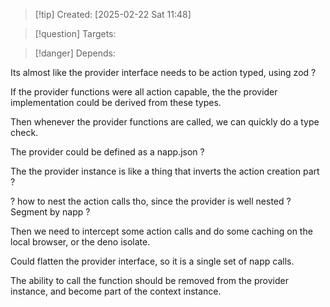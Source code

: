 
>[!tip] Created: [2025-02-22 Sat 11:48]

>[!question] Targets: 

>[!danger] Depends: 

Its almost like the provider interface needs to be action typed, using zod ?

If the provider functions were all action capable, the the provider implementation could be derived from these types.

Then whenever the provider functions are called, we can quickly do a type check.

The provider could be defined as a napp.json ?

The the provider instance is like a thing that inverts the action creation part ?

? how to nest the action calls tho, since the provider is well nested ?  Segment by napp ?

Then we need to intercept some action calls and do some caching on the local browser, or the deno isolate.

Could flatten the provider interface, so it is a single set of napp calls.

The ability to call the function should be removed from the provider instance, and become part of the context instance.